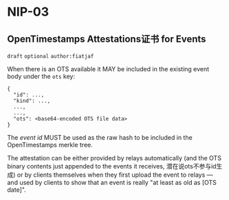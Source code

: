 NIP-03
======

OpenTimestamps Attestations证书 for Events
--------------------------------------

`draft` `optional` `author:fiatjaf`

When there is an OTS available it MAY be included in the existing event body under the `ots` key:

```
{
  "id": ...,
  "kind": ...,
  ...,
  ...,
  "ots": <base64-encoded OTS file data>
}
```

The _event id_ MUST be used as the raw hash to be included in the OpenTimestamps merkle tree.

The attestation can be either provided by relays automatically (and the OTS binary contents just appended to the events it receives, 潜在说ots不参与id生成) or by clients themselves when they first upload the event to relays — and used by clients to show that an event is really "at least as old as [OTS date]".
